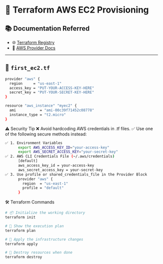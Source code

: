 # 🚀 Terraform AWS EC2 Provisioning

## 📚 Documentation Referred

- 🌐 [Terraform Registry](https://registry.terraform.io/)
- 📘 [AWS Provider Docs](https://registry.terraform.io/providers/hashicorp/aws/latest/docs)

---

## 📄 `first_ec2.tf`

```sh
provider "aws" {
  region     = "us-east-1"
  access_key = "PUT-YOUR-ACCESS-KEY-HERE"
  secret_key = "PUT-YOUR-SECRET-KEY-HERE"
}

resource "aws_instance" "myec2" {
  ami           = "ami-00c39f71452c08778"
  instance_type = "t2.micro"
}
```

⚠️ Security Tip
❌ Avoid hardcoding AWS credentials in .tf files.
✅ Use one of the following secure methods instead:

```sh
✅ 1. Environment Variables
      export AWS_ACCESS_KEY_ID="your-access-key"
      export AWS_SECRET_ACCESS_KEY="your-secret-key"
✅ 2. AWS CLI Credentials File (~/.aws/credentials)
      [default]
      aws_access_key_id = your-access-key
      aws_secret_access_key = your-secret-key
✅ 3. Use profile or shared_credentials_file in the Provider Block
      provider "aws" {
        region  = "us-east-1"
        profile = "default"
      }
```
🛠️ Terraform Commands
```sh
# 📦 Initialize the working directory
terraform init

# 📝 Show the execution plan
terraform plan

# 🚀 Apply the infrastructure changes
terraform apply

# 🧹 Destroy resources when done
terraform destroy
```

